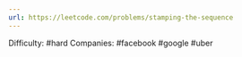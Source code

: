 ```yaml
---
url: https://leetcode.com/problems/stamping-the-sequence
---
```


Difficulty: #hard
Companies: #facebook #google #uber